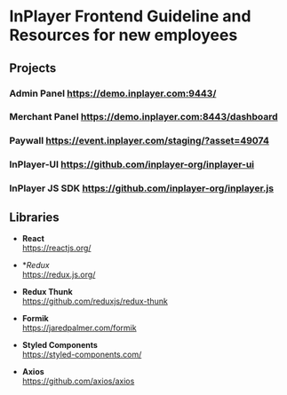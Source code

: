 # InPlayer Frontend Guideline and Resources for new employees

## Projects

### Admin Panel https://demo.inplayer.com:9443/

### Merchant Panel https://demo.inplayer.com:8443/dashboard

### Paywall https://event.inplayer.com/staging/?asset=49074

### InPlayer-UI https://github.com/inplayer-org/inplayer-ui

### InPlayer JS SDK https://github.com/inplayer-org/inplayer.js

## Libraries

- **React**  
  https://reactjs.org/ 

- **Redux*  
  https://redux.js.org/

- **Redux Thunk**  
  https://github.com/reduxjs/redux-thunk
  
- **Formik**  
  https://jaredpalmer.com/formik
  
- **Styled Components**  
  https://styled-components.com/
  
- **Axios**  
  https://github.com/axios/axios
